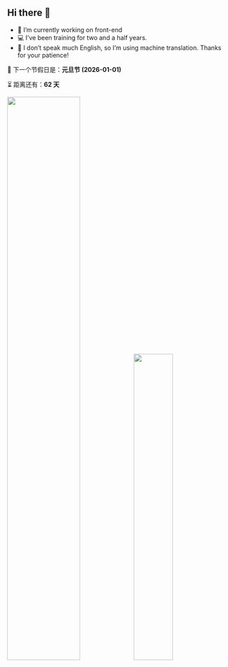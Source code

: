 ## Hi there 👋

* 💼 I’m currently working on front-end
* 💻 I’ve been training for two and a half years.
* 🙊 I don’t speak much English, so I’m using machine translation. Thanks for your patience!

<!-- holiday-start -->
📅 下一个节假日是：**元旦节 (2026-01-01)**

⏳ 距离还有：**62 天**
<!-- holiday-end -->

<img align="" width="57.5%" src="https://github-readme-stats-fork-alpha.vercel.app/api?username=rzzf&hide_title=true&hide_border=true&show_icons=true&line_height=21&border_radius=0&title_color=41b883&icon_color=41b883&text_color=959598&bg_color=9ca3af00" /><img align="" width="42.4%" src="https://github-readme-stats-fork-alpha.vercel.app/api/top-langs/?username=rzzf&exclude_repo=rzzf.github.io&hide_title=true&hide_border=true&include_all_commits=true&layout=compact&border_radius=0&title_color=41b883&icon_color=41b883&text_color=959598&bg_color=9ca3af00" />

<!--
<picture>
  <source media="(prefers-color-scheme: dark)" srcset="https://raw.githubusercontent.com/rzzf/rzzf/output/github-contribution-grid-snake-dark.svg" />
  <source media="(prefers-color-scheme: light)" srcset="https://raw.githubusercontent.com/rzzf/rzzf/output/github-contribution-grid-snake.svg" />
  <img alt="github-snake" src="github-snake.svg" />
</picture>
-->
